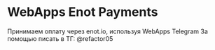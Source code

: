 # WebApps Enot Payments
Принимаем оплату через enot.io, используя WebApps Telegram
За помощью писать в ТГ: @refactor05

